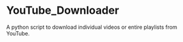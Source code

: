 # YouTube_Downloader
A python script to download individual videos or entire playlists from YouTube.
